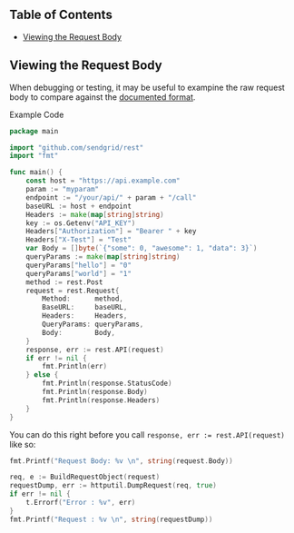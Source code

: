 ## Table of Contents

* [Viewing the Request Body](#request-body)


<a name="request-body"></a>
## Viewing the Request Body

When debugging or testing, it may be useful to exampine the raw request body to compare against the [documented format](https://sendgrid.com/docs/API_Reference/api_v3.html).

Example Code
```go
package main

import "github.com/sendgrid/rest"
import "fmt"

func main() {
	const host = "https://api.example.com"
	param := "myparam"
	endpoint := "/your/api/" + param + "/call"
	baseURL := host + endpoint
	Headers := make(map[string]string)
	key := os.Getenv("API_KEY")
	Headers["Authorization"] = "Bearer " + key
	Headers["X-Test"] = "Test"
	var Body = []byte(`{"some": 0, "awesome": 1, "data": 3}`)
	queryParams := make(map[string]string)
	queryParams["hello"] = "0"
	queryParams["world"] = "1"
	method := rest.Post
	request = rest.Request{
		Method:      method,
		BaseURL:     baseURL,
		Headers:     Headers,
		QueryParams: queryParams,
		Body:        Body,
	}
	response, err := rest.API(request)
	if err != nil {
		fmt.Println(err)
	} else {
		fmt.Println(response.StatusCode)
		fmt.Println(response.Body)
		fmt.Println(response.Headers)
	}
}
```

You can do this right before you call 
`response, err := rest.API(request)` like so:

```go
fmt.Printf("Request Body: %v \n", string(request.Body))

req, e := BuildRequestObject(request)
requestDump, err := httputil.DumpRequest(req, true)
if err != nil {
	t.Errorf("Error : %v", err)
}
fmt.Printf("Request : %v \n", string(requestDump))
```